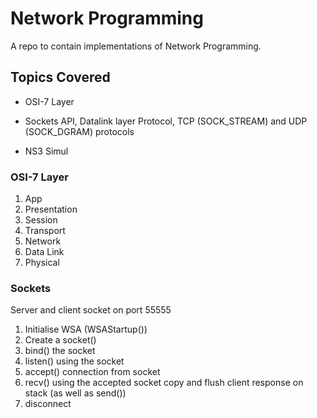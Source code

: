 # Network Programming

A repo to contain implementations of Network Programming.

## Topics Covered

- OSI-7 Layer

- Sockets API, Datalink layer Protocol, TCP (SOCK_STREAM) and UDP (SOCK_DGRAM) protocols
- NS3 Simul

### OSI-7 Layer

1. App
2. Presentation
3. Session
4. Transport
5. Network
6. Data Link
7. Physical

### Sockets

Server and client socket on port 55555

1. Initialise WSA (WSAStartup())
2. Create a socket()
3. bind() the socket
4. listen() using the socket
5. accept() connection from socket
6. recv() using the accepted socket copy and flush client response on stack (as well as send())
7. disconnect
